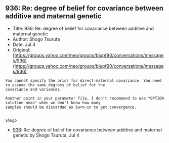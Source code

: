 ## 936: Re: degree of belief for covariance between additive and maternal genetic

- Title: 936: Re: degree of belief for covariance between additive and maternal genetic
- Author: Shogo Tsuruta
- Date: Jul 4
- Original: [https://groups.yahoo.com/neo/groups/blupf90/conversations/messages/936](https://groups.yahoo.com/neo/groups/blupf90/conversations/messages/936)

```
You cannot specify the prior for direct-maternal covariance. You need to assume the same degrees of belief for the
covariance and variances.

Another point in your parameter file, I don't recommend to use "OPTION solution mean" when we don't know how many
samples should be discarded as burn-in to get convergence.


Shogo
```

- [936](0936.md): Re: degree of belief for covariance between additive and maternal genetic by Shogo Tsuruta, Jul 4
